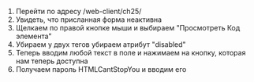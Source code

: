 1) Перейти по адресу /web-client/ch25/
2) Увидеть, что присланная форма неактивна
3) Щелкаем по правой кнопке мыши и выбираем "Просмотреть Код элемента"
4) Убираем у двух тегов убираем атрибут "disabled"
5) Теперь вводим любой текст в поле и нажимаем на кнопку, которая нам теперь доступна
6) Получаем пароль HTMLCantStopYou и вводим его
